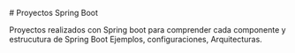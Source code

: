 # Proyectos Spring Boot

Proyectos realizados con Spring boot para comprender cada componente y estrucutura de Spring Boot
Ejemplos, configuraciones, Arquitecturas.

